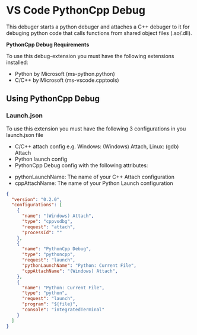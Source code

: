 # VS Code PythonCpp Debug

This debuger starts a python debuger and attaches a C++ debuger to it for debuging python code that calls functions from shared object files (.so/.dll).

**PythonCpp Debug Requirements**

To use this debug-extension you must have the following extensions installed:
* Python by Microsoft (ms-python.python)
* C/C++ by Microsoft (ms-vscode.cpptools)

## Using PythonCpp Debug

### Launch.json

To use this extension you must have the following 3 configurations in you launch.json file
* C/C++ attach config e.g. Windows: (Windows) Attach, Linux: (gdb) Attach
* Python launch config
* PythonCpp Debug config with the following attributes:
 - pythonLaunchName: The name of your C++ Attach configuration
 - cppAttachName: The name of your Python Launch configuration

```json
{
  "version": "0.2.0",
  "configurations": [
    {
      "name": "(Windows) Attach",
      "type": "cppvsdbg",
      "request": "attach",
      "processId": ""
    },
    {
      "name": "PythonCpp Debug",
      "type": "pythoncpp",
      "request": "launch",
      "pythonLaunchName": "Python: Current File",
      "cppAttachName": "(Windows) Attach",
    },
    {
      "name": "Python: Current File",
      "type": "python",
      "request": "launch",
      "program": "${file}",
      "console": "integratedTerminal"
    }
  ]
}

```
